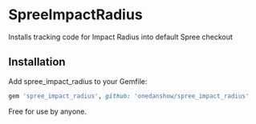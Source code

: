SpreeImpactRadius
=================

Installs tracking code for Impact Radius into default Spree checkout

Installation
------------

Add spree_impact_radius to your Gemfile:

```ruby
gem 'spree_impact_radius', github: 'onedanshow/spree_impact_radius'
```

Free for use by anyone.

